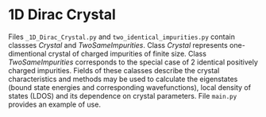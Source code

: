 # 1D Dirac Crystal
Files `_1D_Dirac_Crystal.py` and `two_identical_impurities.py` contain classses *Crystal* and *TwoSameImpurities*. Class *Crystal* represents one-dimentional crystal of charged impurities of finite size. Class *TwoSameImpurities* corresponds to the special case of 2 identical positively charged impurities. Fields of these calasses describe the crystal characteristics and methods may be used to calculate the eigenstates (bound state energies and corresponding wavefunctions), local density of states (LDOS) and its dependence on crystal parameters. File `main.py` provides an example of use.
